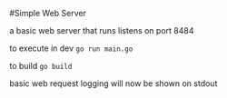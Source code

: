 #Simple Web Server

a basic web server that runs listens on port 8484

to execute in dev `go run main.go`

to build `go build`

basic web request logging will now be shown on stdout

